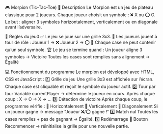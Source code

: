 🎮 Morpion (Tic-Tac-Toe)
📝 Description
Le Morpion est un jeu de plateau classique pour 2 joueurs. Chaque joueur choisit un symbole : ❌ X ou ⭕ O.
Le but : aligner 3 symboles horizontalement, verticalement ou en diagonale avant l’adversaire.

🎲 Règles du jeu0
✅ Le jeu se joue sur une grille 3x3.
🔄 Les joueurs jouent à tour de rôle :
Joueur 1 → ❌
Joueur 2 → ⭕
🚫 Chaque case ne peut contenir qu’un seul symbole.
🏆 Le jeu se termine quand :
Un joueur aligne 3 symboles → Victoire
Toutes les cases sont remplies sans alignement → Égalité

💻 Fonctionnement du programme
Le morpion est développé avec HTML, CSS et JavaScript :
1️⃣ Grille de jeu
Une grille 3x3 est affichée sur l’écran.
Chaque case est cliquable et reçoit le symbole du joueur actif.
2️⃣ Tour par tour
Variable currentPlayer → détermine le joueur en cours.
Après chaque coup : X → O → X → ...
3️⃣ Détection de victoire
Après chaque coup, le programme vérifie :
🟰 Horizontalement
🟰 Verticalement
🟰 Diagonalement
Si un joueur gagne → message "Joueur ❌/⭕ gagne !"
4️⃣ Match nul
Toutes les cases remplies + pas de gagnant → Égalité.
5️⃣ Redémarrage
🔄 Bouton Recommencer → réinitialise la grille pour une nouvelle partie.
